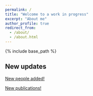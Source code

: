 ```yaml
---
permalink: /
title: "Welcome to a work in progress"
excerpt: "About me"
author_profile: true
redirect_from: 
  - /about/
  - /about.html
---
```

{% include base_path %}

## New updates 
<p style="text-decoration:underline;"><a href="/hedvigsun/people/">New people added!</a></p>

<p style="text-decoration:underline;"><a href="/hedvigsun/publications/">New publications!</a></p>
